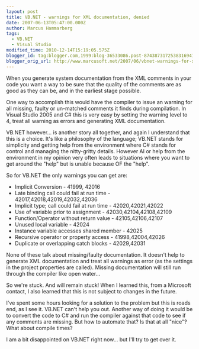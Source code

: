 ```yaml
---
layout: post
title: VB.NET - warnings for XML documentation, denied
date: 2007-06-13T05:47:00.000Z
author: Marcus Hammarberg
tags:
  - VB.NET
  - Visual Studio
modified_time: 2010-12-14T15:19:05.575Z
blogger_id: tag:blogger.com,1999:blog-36533086.post-8743873172538316941
blogger_orig_url: http://www.marcusoft.net/2007/06/vbnet-warnings-for-xml-documentation.html
---
```


When you generate system documentation from the XML comments in your
code you want a way to be sure that the quality of the comments are as
good as they can be, and in the earliest stage possible.

One way to accomplish this would have the compiler to issue an warning
for all missing, faulty or un-matched
comments it finds during compilation. In Visual Studio 2005 and C# this
is very easy by setting the warning level to 4, treat all warning as
errors and generating XML documentation.

VB.NET however... is another story all together, and again I understand
that this is a choice. It's like a philosophy of the language;
VB.NET stands for simplicity and getting help from the environment where
C# stands for control and managing the nitty-gritty details. However AI or
help from the environment in my opinion very often leads to
situations where you want to get around the "help" but is unable because
OF the "help".

So for VB.NET the only warnings you can get are:

- Implicit Conversion - 41999, 42016
- Late binding call could fail at run time -
  42017,42018,42019,42032,42036
- Implicit type; call could fail at run time - 42020,42021,42022
- Use of variable prior to assignment - 42030,42104,42108,42109
- Function/Operator without return value - 42105,42106,42107
- Unused local variable - 42024
- Instance variable accesses shared member - 42025
- Recursive operator or property access - 41998,42004,42026
- Duplicate or overlapping catch blocks - 42029,42031

None of these talk about missing/faulty documentation. It doesn't
help to generate XML documentation and treat all
warnings as error (as the settings in the project properties are
called). Missing documentation will still run through the compiler like
open water...

So we're stuck. And will remain stuck! When I learned this, from a
Microsoft contact, I also learned that this is not subject to changes in
the future.

I've spent some hours looking for a solution to the problem but this is
roads end, as I see it. VB.NET can't help you out. Another way of doing
it would be to convert the code to C# and run the compiler against that
code to see if any comments are missing. But how to automate that? Is
that at all "nice"? What about compile times?

I am a bit disappointed on VB.NET right
now... but I'll try to get over it.
